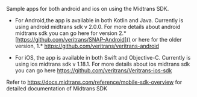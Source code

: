 Sample apps for both android and ios on using the Midtrans SDK.

-  For Android,the app is available in both Kotlin and Java. Currently is using android midtrans sdk v 2.0.0. 
For more details about android midtrans sdk you can go here for version 2.* [https://github.com/veritrans/SNAP-Android]() or here for the older version, 1.*
[https://github.com/veritrans/veritrans-android
]()

- For iOS, the app is available in both Swift and Objective-C. 
Currently is using ios midtrans sdk v 1.18.1. 
For more details about ios midtrans sdk you can go here https://github.com/veritrans/Veritrans-ios-sdk


Refer to https://docs.midtrans.com/reference/mobile-sdk-overview for detailed documentation of Midtrans SDK
